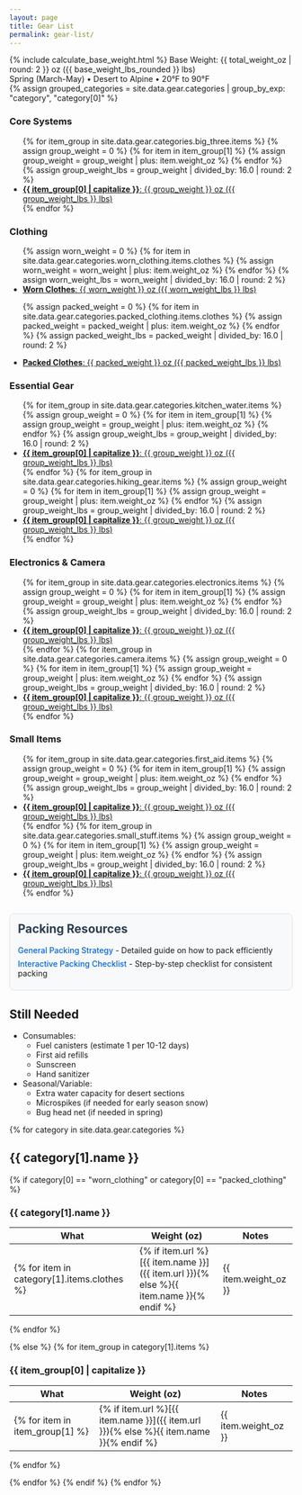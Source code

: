 ```yaml
---
layout: page
title: Gear List
permalink: gear-list/
---
```


<link rel="stylesheet" href="{{ site.baseurl }}/assets/css/gear-list.css?v=7">

<style>
.packing-links {
  background: #f8f9fa;
  border: 1px solid #dee2e6;
  border-radius: 8px;
  padding: 1em;
  margin: 2em 0;
}

.packing-links h2 {
  margin-top: 0;
  color: #2c3e50;
}

.packing-links ul {
  list-style: none;
  padding: 0;
  margin: 0;
}

.packing-links li {
  margin: 0.5em 0;
}

.packing-links a {
  color: #0366d6;
  text-decoration: none;
  font-weight: 500;
}

.packing-links a:hover {
  text-decoration: underline;
}
</style>

<div class="summary-section">
<div class="total-weight">
{% include calculate_base_weight.html %}
Base Weight: {{ total_weight_oz | round: 2 }} oz ({{ base_weight_lbs_rounded }} lbs)
</div>

<div class="conditions">
Spring (March-May) • Desert to Alpine • 20°F to 90°F
</div>

<div class="weight-categories">
{% assign grouped_categories = site.data.gear.categories | group_by_exp: "category", "category[0]" %}

<div class="category-card">
<h3>Core Systems</h3>
<ul class="category-items">
{% for item_group in site.data.gear.categories.big_three.items %}
  {% assign group_weight = 0 %}
  {% for item in item_group[1] %}
    {% assign group_weight = group_weight | plus: item.weight_oz %}
  {% endfor %}
  {% assign group_weight_lbs = group_weight | divided_by: 16.0 | round: 2 %}
  <li><a href="#{{ item_group[0] }}"><strong>{{ item_group[0] | capitalize }}</strong>: {{ group_weight }} oz ({{ group_weight_lbs }} lbs)</a></li>
{% endfor %}
</ul>
</div>

<div class="category-card">
<h3>Clothing</h3>
<ul class="category-items">
{% assign worn_weight = 0 %}
{% for item in site.data.gear.categories.worn_clothing.items.clothes %}
  {% assign worn_weight = worn_weight | plus: item.weight_oz %}
{% endfor %}
{% assign worn_weight_lbs = worn_weight | divided_by: 16.0 | round: 2 %}
<li><a href="#worn_clothing"><strong>Worn Clothes</strong>: {{ worn_weight }} oz ({{ worn_weight_lbs }} lbs)</a></li>

{% assign packed_weight = 0 %}
{% for item in site.data.gear.categories.packed_clothing.items.clothes %}
  {% assign packed_weight = packed_weight | plus: item.weight_oz %}
{% endfor %}
{% assign packed_weight_lbs = packed_weight | divided_by: 16.0 | round: 2 %}
<li><a href="#packed_clothes"><strong>Packed Clothes</strong>: {{ packed_weight }} oz ({{ packed_weight_lbs }} lbs)</a></li>
</ul>
</div>

<div class="category-card">
<h3>Essential Gear</h3>
<ul class="category-items">
{% for item_group in site.data.gear.categories.kitchen_water.items %}
  {% assign group_weight = 0 %}
  {% for item in item_group[1] %}
    {% assign group_weight = group_weight | plus: item.weight_oz %}
  {% endfor %}
  {% assign group_weight_lbs = group_weight | divided_by: 16.0 | round: 2 %}
  <li><a href="#{{ item_group[0] }}"><strong>{{ item_group[0] | capitalize }}</strong>: {{ group_weight }} oz ({{ group_weight_lbs }} lbs)</a></li>
{% endfor %}
{% for item_group in site.data.gear.categories.hiking_gear.items %}
  {% assign group_weight = 0 %}
  {% for item in item_group[1] %}
    {% assign group_weight = group_weight | plus: item.weight_oz %}
  {% endfor %}
  {% assign group_weight_lbs = group_weight | divided_by: 16.0 | round: 2 %}
  <li><a href="#{{ item_group[0] }}"><strong>{{ item_group[0] | capitalize }}</strong>: {{ group_weight }} oz ({{ group_weight_lbs }} lbs)</a></li>
{% endfor %}
</ul>
</div>

<div class="category-card">
<h3>Electronics & Camera</h3>
<ul class="category-items">
{% for item_group in site.data.gear.categories.electronics.items %}
  {% assign group_weight = 0 %}
  {% for item in item_group[1] %}
    {% assign group_weight = group_weight | plus: item.weight_oz %}
  {% endfor %}
  {% assign group_weight_lbs = group_weight | divided_by: 16.0 | round: 2 %}
  <li><a href="#{{ item_group[0] }}"><strong>{{ item_group[0] | capitalize }}</strong>: {{ group_weight }} oz ({{ group_weight_lbs }} lbs)</a></li>
{% endfor %}
{% for item_group in site.data.gear.categories.camera.items %}
  {% assign group_weight = 0 %}
  {% for item in item_group[1] %}
    {% assign group_weight = group_weight | plus: item.weight_oz %}
  {% endfor %}
  {% assign group_weight_lbs = group_weight | divided_by: 16.0 | round: 2 %}
  <li><a href="#{{ item_group[0] }}"><strong>{{ item_group[0] | capitalize }}</strong>: {{ group_weight }} oz ({{ group_weight_lbs }} lbs)</a></li>
{% endfor %}
</ul>
</div>

<div class="category-card">
<h3>Small Items</h3>
<ul class="category-items">
{% for item_group in site.data.gear.categories.first_aid.items %}
  {% assign group_weight = 0 %}
  {% for item in item_group[1] %}
    {% assign group_weight = group_weight | plus: item.weight_oz %}
  {% endfor %}
  {% assign group_weight_lbs = group_weight | divided_by: 16.0 | round: 2 %}
  <li><a href="#{{ item_group[0] }}"><strong>{{ item_group[0] | capitalize }}</strong>: {{ group_weight }} oz ({{ group_weight_lbs }} lbs)</a></li>
{% endfor %}
{% for item_group in site.data.gear.categories.small_stuff.items %}
  {% assign group_weight = 0 %}
  {% for item in item_group[1] %}
    {% assign group_weight = group_weight | plus: item.weight_oz %}
  {% endfor %}
  {% assign group_weight_lbs = group_weight | divided_by: 16.0 | round: 2 %}
  <li><a href="#{{ item_group[0] }}"><strong>{{ item_group[0] | capitalize }}</strong>: {{ group_weight }} oz ({{ group_weight_lbs }} lbs)</a></li>
{% endfor %}
</ul>
</div>

</div>
</div>

<div class="packing-links">
<h2>Packing Resources</h2>
<ul>
<li><a href="{{ site.baseurl }}/packing-your-backpack/">General Packing Strategy</a> - Detailed guide on how to pack efficiently</li>
<li><a href="{{ site.baseurl }}/pack-checklist/">Interactive Packing Checklist</a> - Step-by-step checklist for consistent packing</li>
</ul>
</div>

<div class="still-needed">
<h2>Still Needed</h2>
<ul>
<li>Consumables:
  <ul>
    <li>Fuel canisters (estimate 1 per 10-12 days)</li>
    <li>First aid refills</li>
    <li>Sunscreen</li>
    <li>Hand sanitizer</li>
  </ul>
</li>
<li>Seasonal/Variable:
  <ul>
    <li>Extra water capacity for desert sections</li>
    <li>Microspikes (if needed for early season snow)</li>
    <li>Bug head net (if needed in spring)</li>
  </ul>
</li>
</ul>
</div>

{% for category in site.data.gear.categories %}
<h2>{{ category[1].name }}</h2>

{% if category[0] == "worn_clothing" or category[0] == "packed_clothing" %}
<h3 id="{{ category[0] }}">{{ category[1].name }}</h3>

| What | Weight (oz) | Notes |
|------|-------------|-------|
{% for item in category[1].items.clothes %}| {% if item.url %}[{{ item.name }}]({{ item.url }}){% else %}{{ item.name }}{% endif %} | {{ item.weight_oz }} | {{ item.notes }} |
{% endfor %}

{% else %}
{% for item_group in category[1].items %}
<h3 id="{{ item_group[0] }}">{{ item_group[0] | capitalize }}</h3>

| What | Weight (oz) | Notes |
|------|-------------|-------|
{% for item in item_group[1] %}| {% if item.url %}[{{ item.name }}]({{ item.url }}){% else %}{{ item.name }}{% endif %} | {{ item.weight_oz }} | {{ item.notes }} |
{% endfor %}

{% endfor %}
{% endif %}
{% endfor %} 